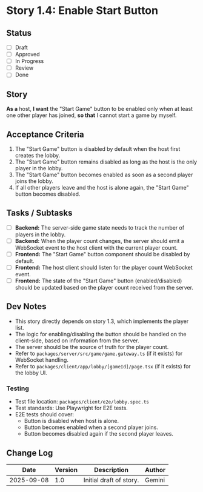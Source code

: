 # Story 1.4: Enable Start Button

## Status
- [ ] Draft
- [ ] Approved
- [ ] In Progress
- [ ] Review
- [ ] Done

## Story
**As a** host,
**I want** the "Start Game" button to be enabled only when at least one other player has joined,
**so that** I cannot start a game by myself.

## Acceptance Criteria
1.  The "Start Game" button is disabled by default when the host first creates the lobby.
2.  The "Start Game" button remains disabled as long as the host is the only player in the lobby.
3.  The "Start Game" button becomes enabled as soon as a second player joins the lobby.
4.  If all other players leave and the host is alone again, the "Start Game" button becomes disabled.

## Tasks / Subtasks
- [ ] **Backend:** The server-side game state needs to track the number of players in the lobby.
- [ ] **Backend:** When the player count changes, the server should emit a WebSocket event to the host client with the current player count.
- [ ] **Frontend:** The "Start Game" button component should be disabled by default.
- [ ] **Frontend:** The host client should listen for the player count WebSocket event.
- [ ] **Frontend:** The state of the "Start Game" button (enabled/disabled) should be updated based on the player count received from the server.

## Dev Notes
- This story directly depends on story 1.3, which implements the player list.
- The logic for enabling/disabling the button should be handled on the client-side, based on information from the server.
- The server should be the source of truth for the player count.
- Refer to `packages/server/src/game/game.gateway.ts` (if it exists) for WebSocket handling.
- Refer to `packages/client/app/lobby/[gameId]/page.tsx` (if it exists) for the lobby UI.

### Testing
- Test file location: `packages/client/e2e/lobby.spec.ts`
- Test standards: Use Playwright for E2E tests.
- E2E tests should cover:
    - Button is disabled when host is alone.
    - Button becomes enabled when a second player joins.
    - Button becomes disabled again if the second player leaves.

## Change Log
| Date       | Version | Description              | Author |
|------------|---------|--------------------------|--------|
| 2025-09-08 | 1.0     | Initial draft of story.  | Gemini |
